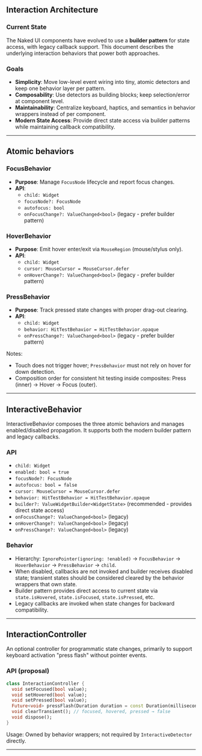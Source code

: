 ## Interaction Architecture

### Current State

The Naked UI components have evolved to use a **builder pattern** for state access, with legacy callback support. This document describes the underlying interaction behaviors that power both approaches.

### Goals

- **Simplicity**: Move low-level event wiring into tiny, atomic detectors and keep one behavior layer per pattern.
- **Composability**: Use detectors as building blocks; keep selection/error at component level.
- **Maintainability**: Centralize keyboard, haptics, and semantics in behavior wrappers instead of per component.
- **Modern State Access**: Provide direct state access via builder patterns while maintaining callback compatibility.

---

## Atomic behaviors

### FocusBehavior
- **Purpose**: Manage `FocusNode` lifecycle and report focus changes.
- **API**:
  - `child: Widget`
  - `focusNode?: FocusNode`
  - `autofocus: bool`
  - `onFocusChange?: ValueChanged<bool>` (legacy - prefer builder pattern)

### HoverBehavior
- **Purpose**: Emit hover enter/exit via `MouseRegion` (mouse/stylus only).
- **API**:
  - `child: Widget`
  - `cursor: MouseCursor = MouseCursor.defer`
  - `onHoverChange?: ValueChanged<bool>` (legacy - prefer builder pattern)

### PressBehavior
- **Purpose**: Track pressed state changes with proper drag-out clearing.
- **API**:
  - `child: Widget`
  - `behavior: HitTestBehavior = HitTestBehavior.opaque`
  - `onPressChange?: ValueChanged<bool>` (legacy - prefer builder pattern)

Notes:
- Touch does not trigger hover; `PressBehavior` must not rely on hover for down detection.
- Composition order for consistent hit testing inside composites: Press (inner) → Hover → Focus (outer).

---

## InteractiveBehavior

InteractiveBehavior composes the three atomic behaviors and manages enabled/disabled propagation. It supports both the modern builder pattern and legacy callbacks.

### API
- `child: Widget`
- `enabled: bool = true`
- `focusNode?: FocusNode`
- `autofocus: bool = false`
- `cursor: MouseCursor = MouseCursor.defer`
- `behavior: HitTestBehavior = HitTestBehavior.opaque`
- `builder?: ValueWidgetBuilder<WidgetState>` (recommended - provides direct state access)
- `onFocusChange?: ValueChanged<bool>` (legacy)
- `onHoverChange?: ValueChanged<bool>` (legacy)
- `onPressChange?: ValueChanged<bool>` (legacy)

### Behavior
- Hierarchy: `IgnorePointer(ignoring: !enabled)` → `FocusBehavior` → `HoverBehavior` → `PressBehavior` → `child`.
- When disabled, callbacks are not invoked and builder receives disabled state; transient states should be considered cleared by the behavior wrappers that own state.
- Builder pattern provides direct access to current state via `state.isHovered`, `state.isFocused`, `state.isPressed`, etc.
- Legacy callbacks are invoked when state changes for backward compatibility.

---

## InteractionController

An optional controller for programmatic state changes, primarily to support keyboard activation "press flash" without pointer events.

### API (proposal)
```dart
class InteractionController {
  void setFocused(bool value);
  void setHovered(bool value);
  void setPressed(bool value);
  Future<void> pressFlash(Duration duration = const Duration(milliseconds: 100));
  void clearTransient(); // focused, hovered, pressed → false
  void dispose();
}
```

Usage: Owned by behavior wrappers; not required by `InteractiveDetector` directly.

---




